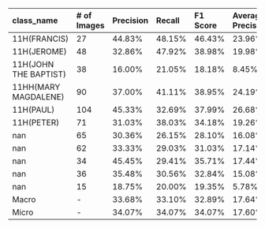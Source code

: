 | class_name            | # of Images   | Precision   | Recall   | F1 Score   | Average Precision   |
|:----------------------|:--------------|:------------|:---------|:-----------|:--------------------|
| 11H(FRANCIS)          | 27            | 44.83%      | 48.15%   | 46.43%     | 23.96%              |
| 11H(JEROME)           | 48            | 32.86%      | 47.92%   | 38.98%     | 19.98%              |
| 11H(JOHN THE BAPTIST) | 38            | 16.00%      | 21.05%   | 18.18%     | 8.45%               |
| 11HH(MARY MAGDALENE)  | 90            | 37.00%      | 41.11%   | 38.95%     | 24.19%              |
| 11H(PAUL)             | 104           | 45.33%      | 32.69%   | 37.99%     | 26.68%              |
| 11H(PETER)            | 71            | 31.03%      | 38.03%   | 34.18%     | 19.26%              |
| nan                   | 65            | 30.36%      | 26.15%   | 28.10%     | 16.08%              |
| nan                   | 62            | 33.33%      | 29.03%   | 31.03%     | 17.14%              |
| nan                   | 34            | 45.45%      | 29.41%   | 35.71%     | 17.44%              |
| nan                   | 36            | 35.48%      | 30.56%   | 32.84%     | 15.08%              |
| nan                   | 15            | 18.75%      | 20.00%   | 19.35%     | 5.78%               |
| Macro                 | -             | 33.68%      | 33.10%   | 32.89%     | 17.64%              |
| Micro                 | -             | 34.07%      | 34.07%   | 34.07%     | 17.60%              |